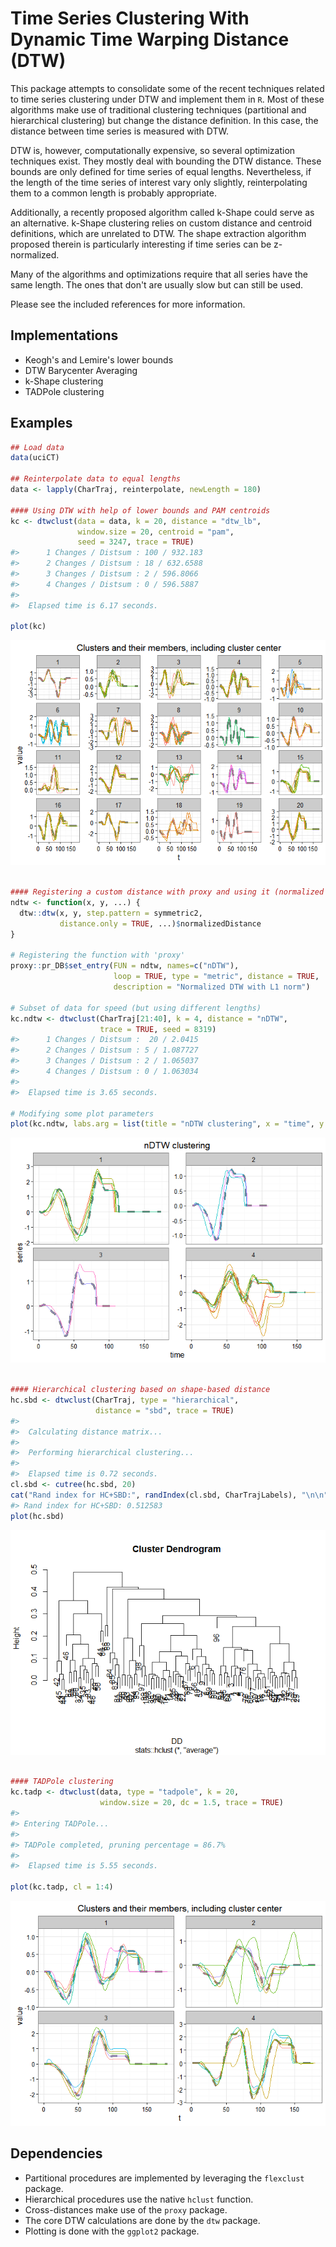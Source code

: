 <!-- README.md is generated from README.Rmd. Please edit that file -->
Time Series Clustering With Dynamic Time Warping Distance (DTW)
===============================================================

This package attempts to consolidate some of the recent techniques related to time series clustering under DTW and implement them in `R`. Most of these algorithms make use of traditional clustering techniques (partitional and hierarchical clustering) but change the distance definition. In this case, the distance between time series is measured with DTW.

DTW is, however, computationally expensive, so several optimization techniques exist. They mostly deal with bounding the DTW distance. These bounds are only defined for time series of equal lengths. Nevertheless, if the length of the time series of interest vary only slightly, reinterpolating them to a common length is probably appropriate.

Additionally, a recently proposed algorithm called k-Shape could serve as an alternative. k-Shape clustering relies on custom distance and centroid definitions, which are unrelated to DTW. The shape extraction algorithm proposed therein is particularly interesting if time series can be z-normalized.

Many of the algorithms and optimizations require that all series have the same length. The ones that don't are usually slow but can still be used.

Please see the included references for more information.

Implementations
---------------

-   Keogh's and Lemire's lower bounds
-   DTW Barycenter Averaging
-   k-Shape clustering
-   TADPole clustering

Examples
--------

``` r
## Load data
data(uciCT)

## Reinterpolate data to equal lengths
data <- lapply(CharTraj, reinterpolate, newLength = 180)

#### Using DTW with help of lower bounds and PAM centroids
kc <- dtwclust(data = data, k = 20, distance = "dtw_lb",
               window.size = 20, centroid = "pam",
               seed = 3247, trace = TRUE)
#>      1 Changes / Distsum : 100 / 932.183 
#>      2 Changes / Distsum : 18 / 632.6588 
#>      3 Changes / Distsum : 2 / 596.8066 
#>      4 Changes / Distsum : 0 / 596.5887 
#> 
#>  Elapsed time is 6.17 seconds.

plot(kc)
```

![](README-examples-1.png)

``` r

#### Registering a custom distance with proxy and using it (normalized DTW)
ndtw <- function(x, y, ...) {
  dtw::dtw(x, y, step.pattern = symmetric2,
           distance.only = TRUE, ...)$normalizedDistance
}

# Registering the function with 'proxy'
proxy::pr_DB$set_entry(FUN = ndtw, names=c("nDTW"),
                       loop = TRUE, type = "metric", distance = TRUE,
                       description = "Normalized DTW with L1 norm")

# Subset of data for speed (but using different lengths)
kc.ndtw <- dtwclust(CharTraj[21:40], k = 4, distance = "nDTW",
                    trace = TRUE, seed = 8319)
#>      1 Changes / Distsum :  20 / 2.0415 
#>      2 Changes / Distsum : 5 / 1.087727 
#>      3 Changes / Distsum : 2 / 1.065037 
#>      4 Changes / Distsum : 0 / 1.063034 
#> 
#>  Elapsed time is 3.65 seconds.

# Modifying some plot parameters
plot(kc.ndtw, labs.arg = list(title = "nDTW clustering", x = "time", y = "series"))
```

![](README-examples-2.png)

``` r

#### Hierarchical clustering based on shape-based distance
hc.sbd <- dtwclust(CharTraj, type = "hierarchical",
                   distance = "sbd", trace = TRUE)
#> 
#>  Calculating distance matrix...
#> 
#>  Performing hierarchical clustering...
#> 
#>  Elapsed time is 0.72 seconds.
cl.sbd <- cutree(hc.sbd, 20)
cat("Rand index for HC+SBD:", randIndex(cl.sbd, CharTrajLabels), "\n\n")
#> Rand index for HC+SBD: 0.512583
plot(hc.sbd)
```

![](README-examples-3.png)

``` r

#### TADPole clustering
kc.tadp <- dtwclust(data, type = "tadpole", k = 20,
                    window.size = 20, dc = 1.5, trace = TRUE)
#> 
#> Entering TADPole...
#> 
#> TADPole completed, pruning percentage = 86.7%
#> 
#>  Elapsed time is 5.55 seconds.

plot(kc.tadp, cl = 1:4)
```

![](README-examples-4.png)

Dependencies
------------

-   Partitional procedures are implemented by leveraging the `flexclust` package.
-   Hierarchical procedures use the native `hclust` function.
-   Cross-distances make use of the `proxy` package.
-   The core DTW calculations are done by the `dtw` package.
-   Plotting is done with the `ggplot2` package.
